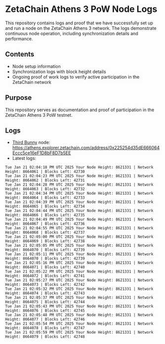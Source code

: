 # ZetaChain Athens 3 PoW Node Logs
This repository contains logs and proof that we have successfully set up and run a node on the ZetaChain Athens 3 network. The logs demonstrate continuous node operation, including synchronization details and performance.

## Contents
- Node setup information
- Synchronization logs with block height details
- Ongoing proof of work logs to verify active participation in the ZetaChain network

## Purpose
This repository serves as documentation and proof of participation in the ZetaChain Athens 3 PoW testnet.

## Logs

- [Third Bunny](https://thirdbunny.xyz/) node: https://athens.explorer.zetachain.com/address/0x225254d35dE666064Eccc5ce16eF1D8bF8D7b5EE
- Latest logs:
```
Tue Jan 21 02:04:18 PM UTC 2025 Your Node Height: 8621331 | Network Height: 8664061 | Blocks Left: 42730
Tue Jan 21 02:04:23 PM UTC 2025 Your Node Height: 8621331 | Network Height: 8664062 | Blocks Left: 42731
Tue Jan 21 02:04:28 PM UTC 2025 Your Node Height: 8621331 | Network Height: 8664063 | Blocks Left: 42732
Tue Jan 21 02:04:34 PM UTC 2025 Your Node Height: 8621331 | Network Height: 8664064 | Blocks Left: 42733
Tue Jan 21 02:04:39 PM UTC 2025 Your Node Height: 8621331 | Network Height: 8664065 | Blocks Left: 42734
Tue Jan 21 02:04:44 PM UTC 2025 Your Node Height: 8621331 | Network Height: 8664066 | Blocks Left: 42735
Tue Jan 21 02:04:49 PM UTC 2025 Your Node Height: 8621331 | Network Height: 8664067 | Blocks Left: 42736
Tue Jan 21 02:04:55 PM UTC 2025 Your Node Height: 8621331 | Network Height: 8664068 | Blocks Left: 42737
Tue Jan 21 02:05:00 PM UTC 2025 Your Node Height: 8621331 | Network Height: 8664069 | Blocks Left: 42738
Tue Jan 21 02:05:05 PM UTC 2025 Your Node Height: 8621331 | Network Height: 8664070 | Blocks Left: 42739
Tue Jan 21 02:05:11 PM UTC 2025 Your Node Height: 8621331 | Network Height: 8664070 | Blocks Left: 42739
Tue Jan 21 02:05:16 PM UTC 2025 Your Node Height: 8621331 | Network Height: 8664071 | Blocks Left: 42740
Tue Jan 21 02:05:22 PM UTC 2025 Your Node Height: 8621331 | Network Height: 8664072 | Blocks Left: 42741
Tue Jan 21 02:05:27 PM UTC 2025 Your Node Height: 8621331 | Network Height: 8664073 | Blocks Left: 42742
Tue Jan 21 02:05:32 PM UTC 2025 Your Node Height: 8621331 | Network Height: 8664074 | Blocks Left: 42743
Tue Jan 21 02:05:37 PM UTC 2025 Your Node Height: 8621331 | Network Height: 8664075 | Blocks Left: 42744
Tue Jan 21 02:05:43 PM UTC 2025 Your Node Height: 8621331 | Network Height: 8664076 | Blocks Left: 42745
Tue Jan 21 02:05:48 PM UTC 2025 Your Node Height: 8621331 | Network Height: 8664077 | Blocks Left: 42746
Tue Jan 21 02:05:54 PM UTC 2025 Your Node Height: 8621331 | Network Height: 8664078 | Blocks Left: 42747
Tue Jan 21 02:05:59 PM UTC 2025 Your Node Height: 8621331 | Network Height: 8664079 | Blocks Left: 42748
```
